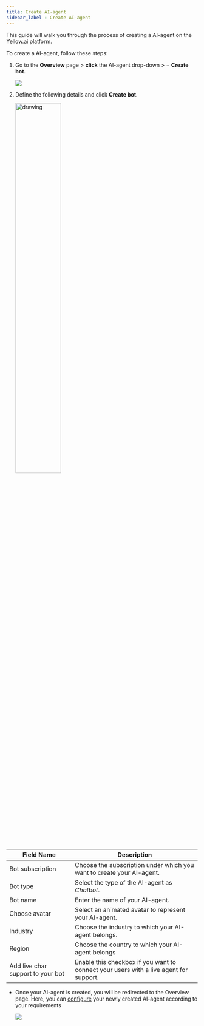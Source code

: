 ```yaml
---
title: Create AI-agent
sidebar_label : Create AI-agent
---
```


This guide will walk you through the process of creating a AI-agent on the Yellow.ai platform.

To create a AI-agent, follow these steps:

1. Go to the **Overview** page > **click** the AI-agent drop-down > + **Create bot**.

   ![](https://imgur.com/LNiEUYy.png)
   
2. Define the following details and click **Create bot**.

   <img src="https://imgur.com/gX6nkDk.png" alt="drawing" width="50%"/>
      
| Field Name | Description | 
| -------- | -------- | 
| Bot subscription | Choose the subscription under which you want to create your AI-agent. |
|Bot type| Select the type of the AI-agent as *Chatbot*. |
|Bot name | Enter the name of your AI-agent. |
|Choose avatar| Select an animated avatar to represent your AI-agent. |
| Industry | Choose the industry to which your AI-agent belongs. |
| Region | Choose the country to which your AI-agent belongs |
| Add live char support to your bot | Enable this checkbox if you want to connect your users with a live agent for support. |

* Once your AI-agent is created, you will be redirected to the Overview page. Here, you can [configure](https://docs.yellow.ai/docs/platform_concepts/Getting%20Started/modify-bot-configuration) your newly created AI-agent according to your requirements

    ![](https://imgur.com/CK1d1BU.png)